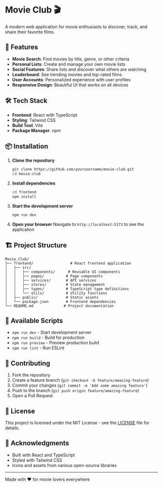 # Movie Club 🎬

A modern web application for movie enthusiasts to discover, track, and share their favorite films.

## 🚀 Features

- **Movie Search**: Find movies by title, genre, or other criteria
- **Personal Lists**: Create and manage your own movie lists
- **Social Features**: Share lists and discover what others are watching
- **Leaderboard**: See trending movies and top-rated films
- **User Accounts**: Personalized experience with user profiles
- **Responsive Design**: Beautiful UI that works on all devices

## 🛠️ Tech Stack

- **Frontend**: React with TypeScript
- **Styling**: Tailwind CSS
- **Build Tool**: Vite
- **Package Manager**: npm

## 📦 Installation

1. **Clone the repository**
   ```bash
   git clone https://github.com/yourusername/movie-club.git
   cd movie-club
   ```

2. **Install dependencies**
   ```bash
   cd frontend
   npm install
   ```

3. **Start the development server**
   ```bash
   npm run dev
   ```

4. **Open your browser**
   Navigate to `http://localhost:5173` to see the application

## 🏗️ Project Structure

```
Movie_Club/
├── frontend/                 # React frontend application
│   ├── src/
│   │   ├── components/      # Reusable UI components
│   │   ├── pages/          # Page components
│   │   ├── services/       # API services
│   │   ├── stores/         # State management
│   │   ├── types/          # TypeScript type definitions
│   │   └── utils/          # Utility functions
│   ├── public/             # Static assets
│   └── package.json        # Frontend dependencies
└── README.md              # Project documentation
```

## 🎯 Available Scripts

- `npm run dev` - Start development server
- `npm run build` - Build for production
- `npm run preview` - Preview production build
- `npm run lint` - Run ESLint

## 🤝 Contributing

1. Fork the repository
2. Create a feature branch (`git checkout -b feature/amazing-feature`)
3. Commit your changes (`git commit -m 'Add some amazing feature'`)
4. Push to the branch (`git push origin feature/amazing-feature`)
5. Open a Pull Request

## 📝 License

This project is licensed under the MIT License - see the [LICENSE](LICENSE) file for details.

## 🙏 Acknowledgments

- Built with React and TypeScript
- Styled with Tailwind CSS
- Icons and assets from various open-source libraries

---

Made with ❤️ for movie lovers everywhere 